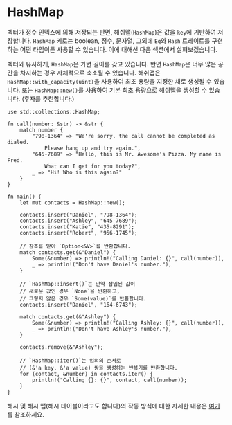 # HashMap

벡터가 정수 인덱스에 의해 저장되는 반면, 해쉬맵(`HashMap`)은 값을 `key`에 기반하여 저장합니다. `HashMap` 키로는 boolean, 정수, 문자열, 그외에 `Eq`와 `Hash` 트레이트를 구현하는 어떤 타입이든 사용할 수 있습니다. 이에 대해선 다음 섹션에서 살펴보겠습니다.

벡터와 유사하게, `HashMap`은 가변 길이를 갖고 있습니다. 반면 `HashMap`은 너무 많은 공간을 차지하는 경우 자체적으로 축소될 수 있습니다. 해쉬맵은 `HashMap::with_capacity(uint)`을 사용하여 최초 용량을 지정한 채로 생성될 수 있습니다. 또는 `HashMap::new()`를 사용하여 기본 최초 용량으로 해쉬맵을 생성할 수 있습니다. (후자를 추천합니다.)

```rust,editable
use std::collections::HashMap;

fn call(number: &str) -> &str {
    match number {
        "798-1364" => "We're sorry, the call cannot be completed as dialed. 
            Please hang up and try again.",
        "645-7689" => "Hello, this is Mr. Awesome's Pizza. My name is Fred.
            What can I get for you today?",
        _ => "Hi! Who is this again?"
    }
}

fn main() { 
    let mut contacts = HashMap::new();

    contacts.insert("Daniel", "798-1364");
    contacts.insert("Ashley", "645-7689");
    contacts.insert("Katie", "435-8291");
    contacts.insert("Robert", "956-1745");

    // 참조를 받아 `Option<&V>`를 반환합니다.
    match contacts.get(&"Daniel") {
        Some(&number) => println!("Calling Daniel: {}", call(number)),
        _ => println!("Don't have Daniel's number."),
    }

    // `HashMap::insert()`는 만약 삽입된 값이 
    // 새로운 값인 경우 `None`을 반환하고,
    // 그렇지 않은 경우 `Some(value)`를 반환합니다.
    contacts.insert("Daniel", "164-6743");

    match contacts.get(&"Ashley") {
        Some(&number) => println!("Calling Ashley: {}", call(number)),
        _ => println!("Don't have Ashley's number."),
    }

    contacts.remove(&"Ashley"); 

    // `HashMap::iter()`는 임의의 순서로
    // (&'a key, &'a value) 쌍을 생성하는 반복기를 반환합니다.
    for (contact, &number) in contacts.iter() {
        println!("Calling {}: {}", contact, call(number)); 
    }
}
```

해시 및 해시 맵(해시 테이블이라고도 합니다)의 작동 방식에 대한 자세한 내용은 [여기](https://en.wikipedia.org/wiki/Hash_table)를 참조하세요.
